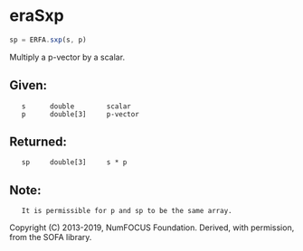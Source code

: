 # eraSxp

```js
sp = ERFA.sxp(s, p)
```

Multiply a p-vector by a scalar.

## Given:
```
   s      double        scalar
   p      double[3]     p-vector
```

## Returned:
```
   sp     double[3]     s * p
```

## Note:
```
   It is permissible for p and sp to be the same array.
```

Copyright (C) 2013-2019, NumFOCUS Foundation.
Derived, with permission, from the SOFA library.
